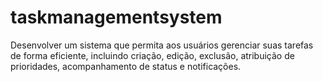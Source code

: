 # taskmanagementsystem
Desenvolver um sistema que permita aos usuários gerenciar suas tarefas de forma eficiente, incluindo criação, edição, exclusão, atribuição de prioridades, acompanhamento de status e notificações.
